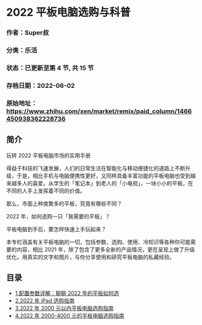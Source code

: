 # 2022 平板电脑选购与科普

### 作者：Super叔

### 分类：乐活

### 状态：已更新至第 4 节, 共 15 节

### 存档日期：2022-06-02

### 原始地址：https://www.zhihu.com/xen/market/remix/paid_column/1466450938362228736


## 简介
玩转 2022 平板电脑市场的实用手册


得益于科技的飞速发展，人们的日常生活在智能化与移动便捷化的道路上不断升级，于是，相比手机与电脑便携性更好，又同样具备丰富功能的平板电脑也受到越来越多人的喜爱。从学生的「笔记本」到老人的「小电视」，一块小小的平板，在不同的人手上发挥着不同的价值。


那么，市面上种类繁多的平板，究竟有哪些不同？


2022 年，如何选购一只「我需要的平板」？


平板电脑到手后，要怎样快速上手玩起来？


本专栏涵盖有关平板电脑的一切，包括参数、选购、使用、冷知识等各种你可能需要的内容，相比 2021 年，除了包含了更多全新的产品情况，更在呈现上做了升级优化，用真实的文字和图片，与你分享使用和研究平板电脑的私藏经验。




## 目录
- [1.配置参数详解：聊聊 2022 年的平板如何选](1.配置参数详解：聊聊%202022%20年的平板如何选.md)
- [2.2022 年 iPad 选购指南](2.2022%20年%20iPad%20选购指南.md)
- [3.2022 年 2000 元以内平板电脑选购指南](3.2022%20年%202000%20元以内平板电脑选购指南.md)
- [4.2022 年 2000-4000 元的平板电脑选购指南](4.2022%20年%202000-4000%20元的平板电脑选购指南.md)